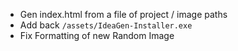 - Gen index.html from a file of project / image paths
- Add back `/assets/IdeaGen-Installer.exe`
- Fix Formatting of new Random Image
